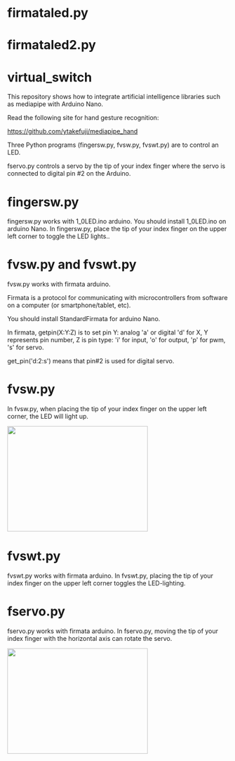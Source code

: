 # firmataled.py

# firmataled2.py

# virtual_switch
This repository shows how to integrate artificial intelligence libraries such as mediapipe
with Arduino Nano.

Read the following site for hand gesture recognition:

https://github.com/ytakefuji/mediapipe_hand

Three Python programs (fingersw.py, fvsw.py, fvswt.py) are to control an LED.

fservo.py controls a servo by the tip of your index finger 
where the servo is connected to digital pin #2 on the Arduino.

# fingersw.py
fingersw.py works with 1_0LED.ino arduino.
You should install 1_0LED.ino on arduino Nano.
In fingersw.py, place the tip of your index finger on the upper left corner 
to toggle the LED lights..

# fvsw.py and fvswt.py
fvsw.py works with firmata arduino.

Firmata is a protocol for communicating with microcontrollers 
from software on a computer (or smartphone/tablet, etc).

You should install StandardFirmata for arduino Nano.

In firmata, getpin(X:Y:Z) is to set pin Y: analog 'a' or digital 'd' for X,
Y represents pin number, Z is pin type: 'i' for input,
'o' for output, 'p' for pwm, 's' for servo.

get_pin('d:2:s') means that pin#2 is used for digital servo.

# fvsw.py
In fvsw.py, when placing the tip of your index finger on the upper left corner, 
the LED will light up.

<img src="https://github.com/ytakefuji/virtual_switch/blob/main/r.gif" width=320 height=240>

# fvswt.py
fvswt.py works with firmata arduino.
In fvswt.py, placing the tip of your index finger on the upper left corner 
toggles the LED-lighting.

# fservo.py
fservo.py works with firmata arduino.
In fservo.py, moving the tip of your index finger with the horizontal axis
can rotate the servo.

<img src="https://github.com/ytakefuji/virtual_switch/blob/main/s.gif" width=320 height=240>
